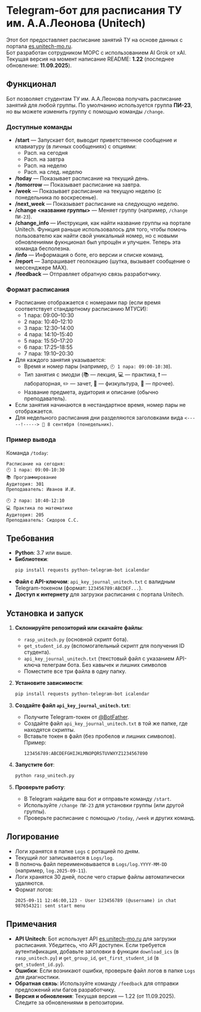 # Telegram-бот для расписания ТУ им. А.А.Леонова (Unitech)

Этот бот предоставляет расписание занятий ТУ на основе данных с портала [es.unitech-mo.ru](https://es.unitech-mo.ru/).  
Бот разработан сотрудником МОРС с использованием AI Grok от xAI.  
Текущая версия на момент написание README: **1.22** (последнее обновление: **11.09.2025**).

## Функционал

Бот позволяет студентам ТУ им. А.А.Леонова получать расписание занятий для любой группы. По умолчанию используется группа **ПИ-23**, но вы можете изменить группу с помощью команды `/change`.

### Доступные команды
- **/start** — Запускает бот, выводит приветственное сообщение и клавиатуру (в личных сообщениях) с опциями:  
  - Расп. на сегодня  
  - Расп. на завтра  
  - Расп. на неделю  
  - Расп. на след. неделю  
- **/today** — Показывает расписание на текущий день.  
- **/tomorrow** — Показывает расписание на завтра.  
- **/week** — Показывает расписание на текущую неделю (с понедельника по воскресенье).  
- **/next_week** — Показывает расписание на следующую неделю.  
- **/change <название группы>** — Меняет группу (например, `/change ПИ-23`).  
- **/change_info** — Инструкция, как найти название группы на портале Unitech. Функция раньше использовалось для того, чтобы помочь пользователю как найти свой уникальный номер, но с новыми обновлениями фукнционал был упрощён и улучшен. Теперь эта команда бесполезна.  
- **/info** — Информация о боте, его версии и списке команд.  
- **/report** — Запрашивает геолокацию (шутка, вызывает сообщение о мессенджере MAX).  
- **/feedback** — Отправляет обратную связь разработчику.

### Формат расписания
- Расписание отображается с номерами пар (если время соответствует стандартному расписанию МТУСИ):  
  - 1 пара: 09:00–10:30  
  - 2 пара: 10:40–12:10  
  - 3 пара: 12:30–14:00  
  - 4 пара: 14:10–15:40  
  - 5 пара: 15:50–17:20  
  - 6 пара: 17:25–18:55  
  - 7 пара: 19:10–20:30  
- Для каждого занятия указывается:  
  - Время и номер пары (например, `🕘 1 пара: 09:00-10:30`).  
  - Тип занятия с эмодзи (📚 — лекция, 💻 — практика, ❗ — лабораторная, ✏️ — зачет, 💪 — физкультура, 🔔 — прочее).  
  - Название предмета, аудитория и описание (обычно преподаватель).  
- Если занятия начинаются в нестандартное время, номер пары не отображается.  
- Для недельного расписания дни разделяются заголовками вида `<-----!-----> 📅 8 сентября (понедельник)`.

### Пример вывода
Команда `/today`:
```
Расписание на сегодня:
🕘 1 пара: 09:00-10:30
📚 Программирование
Аудитория: 301
Преподаватель: Иванов И.И.

🕘 2 пара: 10:40-12:10
💻 Практика по математике
Аудитория: 205
Преподаватель: Сидоров С.С.
```

## Требования
- **Python**: 3.7 или выше.  
- **Библиотеки**:  
  ```bash
  pip install requests python-telegram-bot icalendar
  ```
- **Файл с API-ключом**: `api_key_journal_unitech.txt` с валидным Telegram-токеном (формат: `123456789:ABCDEF...`).  
- **Доступ к интернету** для загрузки расписания с портала Unitech.

## Установка и запуск
1. **Склонируйте репозиторий или скачайте файлы**:
   - `rasp_unitech.py` (основной скрипт бота).  
   - `get_student_id.py` (вспомогательный скрипт для получения ID студента).  
   - `api_key_journal_unitech.txt` (текстовый файл с указанием API-ключа телеграм бота. Без кавычек и лишних символов
   - Поместите все три файла в одну папку.  

2. **Установите зависимости**:
   ```bash
   pip install requests python-telegram-bot icalendar
   ```

3. **Создайте файл `api_key_journal_unitech.txt`**:
   - Получите Telegram-токен от [@BotFather](https://t.me/BotFather).  
   - Создайте файл `api_key_journal_unitech.txt` в той же папке, где находятся скрипты.  
   - Вставьте токен в файл (без пробелов и лишних символов). Пример:  
     ```
     123456789:ABCDEFGHIJKLMNOPQRSTUVWXYZ1234567890
     ```

4. **Запустите бот**:
   ```bash
   python rasp_unitech.py
   ```

5. **Проверьте работу**:
   - В Telegram найдите ваш бот и отправьте команду `/start`.  
   - Используйте `/change ПИ-23` для установки группы (или другой группы).  
   - Проверьте расписание с помощью `/today`, `/week` и других команд.

## Логирование
- Логи хранятся в папке `Logs` с ротацией по дням.  
- Текущий лог записывается в `Logs/log`.  
- В полночь файл переименовывается в `Logs/log.YYYY-MM-DD` (например, `log.2025-09-11`).  
- Логи хранятся 30 дней, после чего старые файлы автоматически удаляются.  
- Формат логов:  
  ```
  2025-09-11 12:46:00,123 - User 123456789 (@username) in chat 987654321: sent start menu
  ```

## Примечания
- **API Unitech**: Бот использует API [es.unitech-mo.ru](https://es.unitech-mo.ru/) для загрузки расписания. Убедитесь, что API доступен. Если требуется аутентификация, добавьте заголовки в функции `download_ics` (в `rasp_unitech.py`) и `get_group_id`, `get_first_student_id` (в `get_student_id.py`).  
- **Ошибки**: Если возникают ошибки, проверьте файл логов в папке `Logs` для диагностики.  
- **Обратная связь**: Используйте команду `/feedback` для отправки предложений или багов разработчику.  
- **Версия и обновления**: Текущая версия — 1.22 (от 11.09.2025). Следите за обновлениями в репозитории.